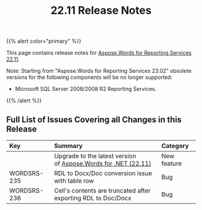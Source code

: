 ﻿---
title: 22.11 Release Notes
second_title: Aspose.Words for Reporting Services
articleTitle: Aspose.Words for Reporting Services 22.11 Release Notes
linktitle: Aspose.Words for Reporting Services 22.11 Release Notes
description: "Aspose.Words for Reporting Services 22.11 Release Notes – the latest updates and fixes."
type: docs
weight: 6
url: /reportingservices/aspose-words-for-reporting-services-22-11-release-notes/
---

{{% alert color="primary" %}}

This page contains release notes for [Aspose.Words for Reporting Services 22.11](https://downloads.aspose.com/words/reportingservices/new-releases/aspose.words-for-reporting-services-22.11-msi/).

Note: Starting from "Aspose.Words for Reporting Services 23.02" obsolete versions for the following components will be no longer supported:
- Microsoft SQL Server 2008/2008 R2 Reporting Services.

{{% /alert %}}

## Full List of Issues Covering all Changes in this Release

|Key |Summary |Category |
| :- | :- | :- |
| |Upgrade to the latest version of [Aspose.Words for .NET (22.11)](/words/net/aspose-words-for-net-22-11-release-notes/)|New feature|
|WORDSRS-235|RDL to Docx/Doc conversion issue with table row|Bug|
|WORDSRS-236|Cell's contents are truncated after exporting RDL to Doc/Docx|Bug|
